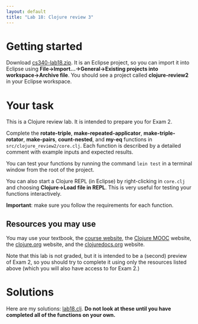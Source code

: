 ```yaml
---
layout: default
title: "Lab 18: Clojure review 3"
---
```


# Getting started

Download [cs340-lab18.zip](cs340-lab18.zip).  It is an Eclipse project, so you can import it into Eclipse using **File&rarr;Import...&rarr;General&rarr;Existing projects into workspace&rarr;Archive file**.  You should see a project called **clojure-review2** in your Eclipse workspace.

# Your task

This is a Clojure review lab.  It is intended to prepare you for Exam 2.

Complete the **rotate-triple**, **make-repeated-applicator**, **make-triple-rotator**, **make-pairs**, **count-nested**, and **my-eq** functions in `src/clojure_review2/core.clj`.  Each function is described by a detailed comment with example inputs and expected results.

You can test your functions by running the command `lein test` in a terminal window from the root of the project.

You can also start a Clojure REPL (in Eclipse) by right-clicking in `core.clj` and choosing **Clojure&rarr;Load file in REPL**.  This is very useful for testing your functions interactively.

<div class="callout"><b>Important</b>: make sure you follow the requirements for each function.</div>

## Resources you may use

You may use your textbook, the [course website](http://ycpcs.github.io/cs340-fall2014), the [Clojure MOOC](http://mooc.fi/courses/2014/clojure/) website, the [clojure.org](http://clojure.org/) website, and the [clojuredocs.org](http://clojuredocs.org/) website.

Note that this lab is not graded, but it is intended to be a (second) preview of Exam 2, so you should try to complete it using only the resources listed above (which you will also have access to for Exam 2.)

# Solutions

Here are my solutions: [lab18.clj](https://github.com/ycpcs/cs340-fall2016/blob/gh-pages/labs/lab18.clj).  **Do not look at these until you have completed all of the functions on your own.**
